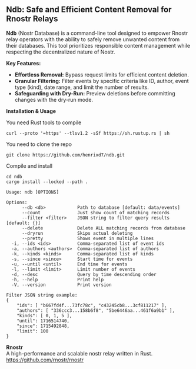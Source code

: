 ## Ndb: Safe and Efficient Content Removal for Rnostr Relays

**Ndb** (Nostr Database) is a command-line tool designed to empower Rnostr relay operators with the ability to safely remove unwanted content from their databases. This tool prioritizes responsible content management while respecting the decentralized nature of Nostr.

**Key Features:**

* **Effortless Removal:** Bypass request limits for efficient content deletion.
* **Granular Filtering:** Filter events by specific criteria like ID, author, event type (kind), date range, and limit the number of results.
* **Safeguarding with Dry-Run:** Preview deletions before committing changes with the dry-run mode.

**Installation & Usage**

You need Rust tools to compile
```
curl --proto '=https' --tlsv1.2 -sSf https://sh.rustup.rs | sh
```

You need to clone the repo
```
git clone https://github.com/henrixd7/ndb.git
```

Compile and install
```
cd ndb  
cargo install --locked --path .  
```


```
Usage: ndb [OPTIONS]

Options:
      --db <db>            Path to database [default: data/events]
      --count              Just show count of matching records
      --filter <filter>    JSON string to filter query results [default: {}]
      --delete             Delete ALL matching records from database
      --dryrun             Skips actual deleting
      --pretty             Shows event in multiple lines
  -i, --ids <ids>          Comma-separated list of event ids
  -a, --authors <authors>  Comma-separated list of authors
  -k, --kinds <kinds>      Comma-separated list of kinds
  -s, --since <since>      Start time for events
  -u, --until <until>      End time for events
  -l, --limit <limit>      Limit number of events
  -d, --desc               Query by time descending order
  -h, --help               Print help
  -V, --version            Print version
```

```
Filter JSON string example:
{
    "ids": [ "b667fd4f...73fc78c", "c43245cb8...3cf811217" ],
    "authors": [ "336ccc3...158b6f8", "5be6446aa...461f6a9b1" ],
    "kinds": [ 0, 1, 5 ],
    "until": 1716514740,
    "since": 1715492848,
    "limit": 100
}
```

**Rnostr**\
A high-performance and scalable nostr relay written in Rust.  
https://github.com/rnostr/rnostr
